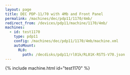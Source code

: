 ```yaml
---
layout: page
title: DEC PDP-11/70 with 4Mb and Front Panel
permalink: /machines/dec/pdp11/1170/4mb/
redirect_from: /devices/pdp11/machine/1170/4mb/
machines:
  - id: test1170
    type: pdp11
    config: /machines/dec/pdp11/1170/4mb/machine.xml
    autoMount:
      RL0:
        path: /decdisks/pdp11/rl01k/RL01K-RSTS-V70.json
---
```


{% include machine.html id="test1170" %}
